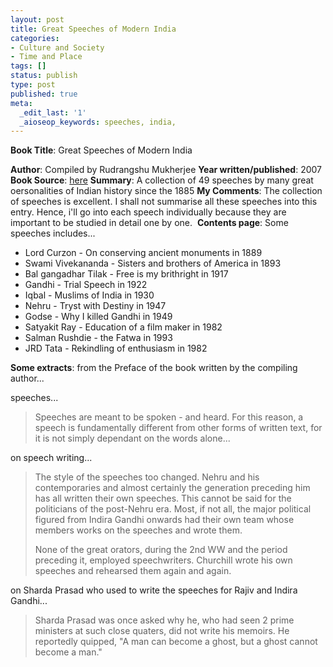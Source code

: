 ```yaml
---
layout: post
title: Great Speeches of Modern India
categories:
- Culture and Society
- Time and Place
tags: []
status: publish
type: post
published: true
meta:
  _edit_last: '1'
  _aioseop_keywords: speeches, india,
---
```

<strong>Book Title</strong>: Great Speeches of Modern India

<strong>Author</strong>: Compiled by Rudrangshu Mukherjee
<strong>Year written/published</strong>: 2007
<strong>Book Source</strong>: <a href="http://landmark.rediff.com/bookshop/bkproductdisplay.jsp?pvvrnbr=4261&amp;prrfnbr=81117815&amp;source=browse&amp;frompg=">here</a>
<strong>Summary</strong>: A collection of 49 speeches by many great oersonalities of Indian history since the 1885
<strong>My Comments</strong>: The collection of speeches is excellent. I shall not summarise all these speeches into this entry. Hence, i'll go into each speech individually because they are important to be studied in detail one by one. 
<strong>Contents page</strong>: Some speeches includes...
<ul>
	<li>Lord Curzon - On conserving ancient monuments in 1889</li>
	<li>Swami Vivekananda - Sisters and brothers of America in 1893</li>
	<li>Bal gangadhar Tilak - Free is my brithright in 1917</li>
	<li>Gandhi - Trial Speech in 1922</li>
	<li>Iqbal - Muslims of India in 1930</li>
	<li>Nehru - Tryst with Destiny in 1947</li>
	<li>Godse - Why I killed Gandhi in 1949</li>
	<li>Satyakit Ray - Education of a film maker in 1982</li>
	<li>Salman Rushdie - the Fatwa in 1993</li>
	<li>JRD Tata - Rekindling of enthusiasm in 1982</li>
</ul>
<strong>Some extracts</strong>: from the Preface of the book written by the compiling author...

speeches...
<blockquote>Speeches are meant to be spoken - and heard. For this reason, a speech is fundamentally different from other forms of written text, for it is not simply dependant on the words alone... </blockquote>
on speech writing...
<blockquote>The style of the speeches too changed. Nehru and his contemporaries and almost certainly the generation preceding him has all written their own speeches. This cannot be said for the politicians of the post-Nehru era. Most, if not all, the major political figured from Indira Gandhi onwards had their own team whose members works on the speeches and wrote them. 

None of the great orators, during the 2nd WW and the period preceding it, employed speechwriters. Churchill wrote his own speeches and rehearsed them again and again.</blockquote>
on Sharda Prasad who used to write the speeches for Rajiv and Indira Gandhi...
<blockquote>Sharda Prasad was once asked why he, who had seen 2 prime ministers at such close quaters, did not write his memoirs. He reportedly quipped, "A man can become a ghost, but a ghost cannot become a man."</blockquote>
